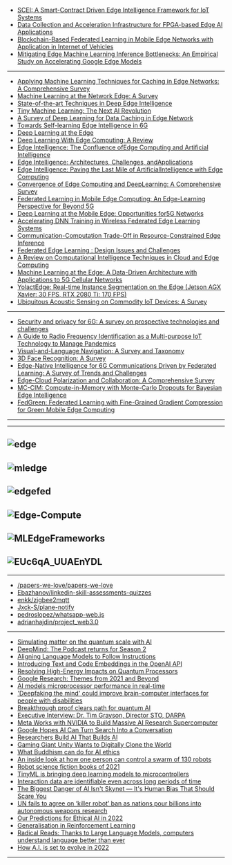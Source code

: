 
- [SCEI: A Smart-Contract Driven Edge Intelligence Framework for IoT Systems](https://arxiv.org/pdf/2103.07050v1.pdf)
- [Data Collection and Acceleration Infrastructure for FPGA-based Edge AI Applications](https://arxiv.org/pdf/2103.06518v1.pdf)
- [Blockchain-Based Federated Learning in Mobile Edge Networks with Application in Internet of Vehicles](https://arxiv.org/pdf/2103.01116v1.pdf)
- [Mitigating Edge Machine Learning Inference Bottlenecks: An Empirical Study on Accelerating Google Edge Models](https://arxiv.org/pdf/2103.00768v1.pdf)

---------------------

- [Applying Machine Learning Techniques for Caching in Edge Networks: A Comprehensive Survey](https://arxiv.org/pdf/2006.16864v2.pdf)
- [Machine Learning at the Network Edge:  A Survey](https://arxiv.org/pdf/1908.00080v3.pdf)
- [State-of-the-art Techniques in Deep Edge Intelligence](https://arxiv.org/pdf/2008.00824.pdf)
- [Tiny Machine Learning: The Next AI Revolution](https://towardsdatascience.com/tiny-machine-learning-the-next-ai-revolution-495c26463868)
- [A Survey of Deep Learning for Data Caching in Edge Network](https://arxiv.org/pdf/2008.07235v1.pdf)
- [Towards Self-learning Edge Intelligence in 6G](https://arxiv.org/pdf/2010.00176v1.pdf)
- [Deep Learning at the Edge](https://arxiv.org/ftp/arxiv/papers/1910/1910.10231.pdf)
- [Deep Learning With Edge Computing: A Review](https://www.researchgate.net/publication/334489669_Deep_Learning_With_Edge_Computing_A_Review)
- [Edge Intelligence: The Confluence ofEdge Computing and Artificial Intelligence](https://arxiv.org/pdf/1909.00560.pdf)
- [Edge Intelligence: Architectures, Challenges, andApplications](https://arxiv.org/pdf/2003.12172.pdf)
- [Edge Intelligence: Paving the Last Mile of ArtificialIntelligence with Edge Computing](https://arxiv.org/pdf/1905.10083.pdf)
- [Convergence of Edge Computing and DeepLearning: A Comprehensive Survey](https://arxiv.org/pdf/1907.08349.pdf)
- [Federated Learning in Mobile Edge Computing: An Edge-Learning Perspective for Beyond 5G](https://arxiv.org/pdf/2007.08030.pdf)
- [Deep Learning at the Mobile Edge: Opportunities for5G Networks](https://res.mdpi.com/d_attachment/applsci/applsci-10-04735/article_deploy/applsci-10-04735.pdf)
- [Accelerating DNN Training in Wireless Federated Edge Learning Systems](https://arxiv.org/pdf/1905.09712v3.pdf)
- [Communication-Computation Trade-Off in Resource-Constrained Edge Inference](https://arxiv.org/pdf/2006.02166v2.pdf)
- [Federated Edge Learning : Design Issues and Challenges](https://arxiv.org/pdf/2009.00081v1.pdf)
- [A Review on Computational Intelligence Techniques in Cloud and Edge Computing](https://arxiv.org/pdf/2007.14215v1.pdf)
- [Machine Learning at the Edge: A Data-Driven Architecture with Applications to 5G Cellular Networks](https://arxiv.org/pdf/1808.07647v4.pdf)
- [YolactEdge: Real-time Instance Segmentation on the Edge
(Jetson AGX Xavier: 30 FPS, RTX 2080 Ti: 170 FPS)](https://arxiv.org/pdf/2012.12259v1.pdf)
- [Ubiquitous Acoustic Sensing on Commodity IoT Devices: A Survey](https://arxiv.org/pdf/1901.03450v2.pdf)


----------
- [Security and privacy for 6G: A survey on prospective technologies and challenges](https://arxiv.org/pdf/2108.11861.pdf)
- [A Guide to Radio Frequency Identification as a Multi-purpose IoT Technology to Manage Pandemics](https://arxiv.org/pdf/2108.11223.pdf)
- [Visual-and-Language Navigation: A Survey and Taxonomy](https://arxiv.org/pdf/2108.11544v1.pdf)
- [3D Face Recognition: A Survey](https://arxiv.org/pdf/2108.11082v1.pdf)
- [Edge-Native Intelligence for 6G Communications Driven by Federated Learning: A Survey of Trends and Challenges](https://arxiv.org/pdf/2111.07392v1.pdf)
- [Edge-Cloud Polarization and Collaboration: A Comprehensive Survey](https://arxiv.org/pdf/2111.06061v2.pdf)
- [MC-CIM: Compute-in-Memory with Monte-Carlo Dropouts for Bayesian Edge Intelligence](https://arxiv.org/pdf/2111.07125v1.pdf)
- [FedGreen: Federated Learning with Fine-Grained Gradient Compression for Green Mobile Edge Computing](https://arxiv.org/pdf/2111.06146v1.pdf)

------------------
----------------
![edge](https://github.com/gopala-kr/a-week-in-wild-ai/blob/master/ML%40Edge/edge.PNG)
---------------
![mledge](https://github.com/gopala-kr/a-week-in-wild-ai/blob/master/ML%40Edge/mledge.PNG)
----------
![edgefed](https://github.com/gopala-kr/a-week-in-wild-ai/blob/master/ML%40Edge/edgefed.PNG)
----------
![Edge-Compute](https://github.com/gopala-kr/a-week-in-wild-ai/blob/master/ML%40Edge/Edge-Compute.PNG)
--------------
![MLEdgeFrameworks](https://github.com/gopala-kr/a-week-in-wild-ai/blob/master/ML%40Edge/MLEdgeFrameworks.PNG)
------
![EUc6qA_UUAEnYDL](https://pbs.twimg.com/media/EUc6qA_UUAEnYDL?format=jpg&name=large)
------------------
-----------------------

- [/papers-we-love/papers-we-love](https://github.com/papers-we-love/papers-we-love)
- [Ebazhanov/linkedin-skill-assessments-quizzes](https://github.com/Ebazhanov/linkedin-skill-assessments-quizzes)
- [enkk/zigbee2mqtt](https://github.com/Koenkk/zigbee2mqtt)
- [Jxck-S/plane-notify](https://github.com/Jxck-S/plane-notify)
- [pedroslopez/whatsapp-web.js](https://github.com/pedroslopez/whatsapp-web.js)
- [adrianhajdin/project_web3.0](https://github.com/adrianhajdin/project_web3.0)

-------------------
- [Simulating matter on the quantum scale with AI](https://deepmind.com/blog/article/Simulating-matter-on-the-quantum-scale-with-AI)
- [DeepMind: The Podcast returns for Season 2](https://deepmind.com/blog/article/DeepMind-The-Podcast-returns-for-Season-2)
- [Aligning Language Models to Follow Instructions](https://openai.com/blog/instruction-following/)
- [Introducing Text and
Code Embeddings
in the OpenAI API](https://openai.com/blog/introducing-text-and-code-embeddings/)
- [Resolving High-Energy Impacts on Quantum Processors](https://ai.googleblog.com/2022/01/resolving-high-energy-impacts-on.html)
- [Google Research: Themes from 2021 and Beyond](https://ai.googleblog.com/2022/01/google-research-themes-from-2021-and.html)
- [AI models microprocessor performance in real-time](https://www.sciencedaily.com/releases/2021/12/211210103100.htm)
- ['Deepfaking the mind' could improve brain-computer interfaces for people with disabilities](https://www.sciencedaily.com/releases/2021/11/211118203621.htm)
- [Breakthrough proof clears path for quantum AI](https://www.sciencedaily.com/releases/2021/10/211018154236.htm)
- [Executive Interview: Dr. Tim Grayson, Director STO, DARPA  ](https://www.aitrends.com/executive-interview/executive-interview-dr-tim-grayson-director-sto-darpa/)
- [Meta Works with NVIDIA to Build Massive AI Research Supercomputer](https://blogs.nvidia.com/blog/2022/01/24/meta-ai-supercomputer-dgx/?utm_campaign=Artificial%2BIntelligence%2BWeekly&utm_medium=web&utm_source=Artificial_Intelligence_Weekly_259)
- [Google Hopes AI Can Turn Search Into a Conversation](https://www.wired.com/story/google-hopes-ai-turn-search-conversation)
- [Researchers Build AI That Builds AI](https://www.quantamagazine.org/researchers-build-ai-that-builds-ai-20220125/)
- [Gaming Giant Unity Wants to Digitally Clone the World](https://www.wired.com/story/gaming-giant-unity-wants-to-digitally-clone-the-world/)
- [What Buddhism can do for AI ethics](https://www.technologyreview.com/2021/01/06/1015779/what-buddhism-can-do-ai-ethics/)
- [An inside look at how one person can control a swarm of 130 robots](https://www.popsci.com/technology/drone-swarm-control-virtual-reality/)
- [Robot science fiction books of 2021
](https://robohub.org/robot-science-fiction-books-of-2021/)
- [TinyML is bringing deep learning models to microcontrollers](https://thenextweb.com/news/tinyml-deep-learning-microcontrollers-syndication?)
- [Interaction data are identifiable even across long periods of time](https://www.nature.com/articles/s41467-021-27714-6?)
- [The Biggest Danger of AI Isn't Skynet — It's Human Bias That Should Scare You](https://interestingengineering.com/the-biggest-danger-of-ai-isnt-skynet-its-human-bias?)
- [UN fails to agree on ‘killer robot’ ban as nations pour billions into autonomous weapons research
](https://robohub.org/un-fails-to-agree-on-killer-robot-ban-as-nations-pour-billions-into-autonomous-weapons-research/)
- [Our Predictions for Ethical AI in 2022](https://medium.com/credo-ai-blog/our-predictions-for-ethical-ai-in-2022-7d3d35729501)
- [Generalisation in Reinforcement Learning](https://robertkirk.github.io/2022/01/17/generalisation-in-reinforcement-learning-survey.html?)
- [Radical Reads: Thanks to Large Language Models, computers understand language better than ever](https://radical.vc/radical-reads-large-language-models/?)
- [How A.I. is set to evolve in 2022](https://www.cnbc.com/2022/01/07/deep-learning-and-large-language-how-ai-is-set-to-evolve-in-2022.html?)
---------------
